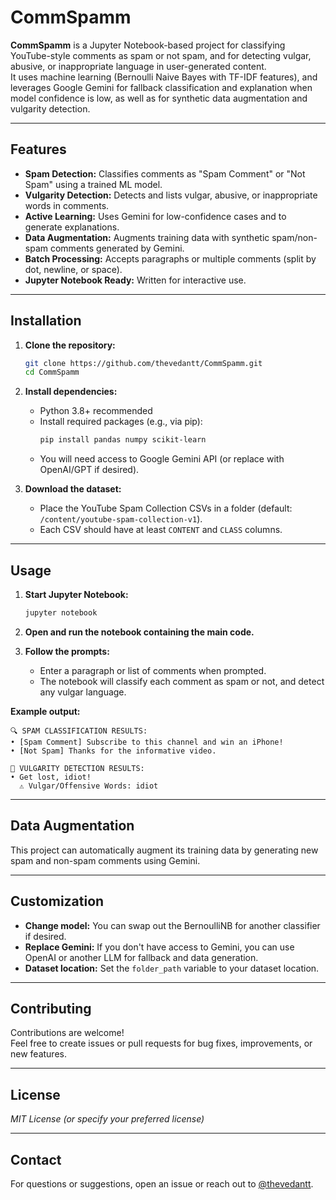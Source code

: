 # CommSpamm

**CommSpamm** is a Jupyter Notebook-based project for classifying YouTube-style comments as spam or not spam, and for detecting vulgar, abusive, or inappropriate language in user-generated content.  
It uses machine learning (Bernoulli Naive Bayes with TF-IDF features), and leverages Google Gemini for fallback classification and explanation when model confidence is low, as well as for synthetic data augmentation and vulgarity detection.

---

## Features

- **Spam Detection:** Classifies comments as "Spam Comment" or "Not Spam" using a trained ML model.
- **Vulgarity Detection:** Detects and lists vulgar, abusive, or inappropriate words in comments.
- **Active Learning:** Uses Gemini for low-confidence cases and to generate explanations.
- **Data Augmentation:** Augments training data with synthetic spam/non-spam comments generated by Gemini.
- **Batch Processing:** Accepts paragraphs or multiple comments (split by dot, newline, or space).
- **Jupyter Notebook Ready:** Written for interactive use.

---

## Installation

1. **Clone the repository:**
    ```bash
    git clone https://github.com/thevedantt/CommSpamm.git
    cd CommSpamm
    ```

2. **Install dependencies:**
    - Python 3.8+ recommended
    - Install required packages (e.g., via pip):
        ```bash
        pip install pandas numpy scikit-learn
        ```
    - You will need access to Google Gemini API (or replace with OpenAI/GPT if desired).

3. **Download the dataset:**
    - Place the YouTube Spam Collection CSVs in a folder (default: `/content/youtube-spam-collection-v1`).
    - Each CSV should have at least `CONTENT` and `CLASS` columns.

---

## Usage

1. **Start Jupyter Notebook:**
    ```bash
    jupyter notebook
    ```
2. **Open and run the notebook containing the main code.**

3. **Follow the prompts:**
    - Enter a paragraph or list of comments when prompted.
    - The notebook will classify each comment as spam or not, and detect any vulgar language.

**Example output:**
```
🔍 SPAM CLASSIFICATION RESULTS:
• [Spam Comment] Subscribe to this channel and win an iPhone!
• [Not Spam] Thanks for the informative video.

🚫 VULGARITY DETECTION RESULTS:
• Get lost, idiot!
  ⚠️ Vulgar/Offensive Words: idiot
```

---

## Data Augmentation

This project can automatically augment its training data by generating new spam and non-spam comments using Gemini.

---

## Customization

- **Change model:** You can swap out the BernoulliNB for another classifier if desired.
- **Replace Gemini:** If you don't have access to Gemini, you can use OpenAI or another LLM for fallback and data generation.
- **Dataset location:** Set the `folder_path` variable to your dataset location.

---

## Contributing

Contributions are welcome!  
Feel free to create issues or pull requests for bug fixes, improvements, or new features.

---

## License

_MIT License (or specify your preferred license)_

---

## Contact

For questions or suggestions, open an issue or reach out to [@thevedantt](https://github.com/thevedantt).
